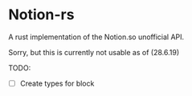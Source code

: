 # Notion-rs

A rust implementation of the Notion.so unofficial API.

Sorry, but this is currently not usable as of (28.6.19)


TODO:
- [ ] Create types for block
